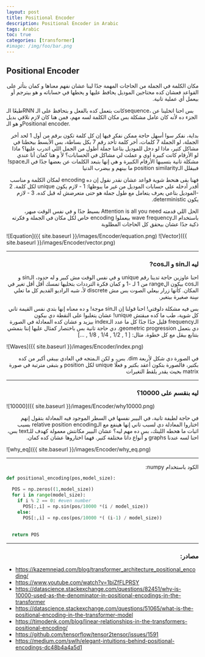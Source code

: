 ```yaml
---
layout: post
title: Positional Encoder
description: Positional Encoder in Arabic
tags: Arabic
toc: true
categories: [transformer]
#image: /img/foo/bar.png
---
```


## Positional Encoder

<p dir='rtl' align='right'>
مكان الكلمة في الجملة من الحاجات المهمة جدًا لينا عشان نفهم معناها و كمان بتأثر على القواعد فعشان كده محتاجين الموديل يحافظ عليها و يحطها في حساباته و هو بيترجم أو بيعمل أي عملية تانية.

طبعًا الـRNN كانت بتعمل كده بالفعل و بتحافظ على الـsequence، بس احنا اتخلينا عن الجزء ده لأنه كان عامل مشكلة بس مكان الكلمة لسه مهم، فمن هنا كان لازم نلاقي بديل و هو الـPositional encoder.
</p>

<p dir='rtl' align='right'>
  بداية، نفكر سوا أسهل حاجة ممكن نفكر فيها إن كل كلمة تكون برقم من أول 1 لحد أخر الجملة، لو الجملة 7 كلمات، أخر كلمة تأخد رقم 7 بكل بساطة، بس
 الأبسط بيحطنا في مشاكل كتير، ماذا لو دخل للموديل بتاعنا جملة أطول من الجمل اللي اتدرب عليها؟ ماذا لو الأرقام كانت كبيرة أوي و عملت لي مشاكل في الحسابات؟ لأ و هنا كمان أنا عندي مشكلة تانية بتسببها الأرقام الكبيرة و هي إنها بتبعد الكلمات عن بعضها جدًا في الـspace! فبيقلل الـposition similarity ما بينهم و بيضرب الدنيا
</p>

<p dir='rtl' align='right'>
فهنا بقى هنحط شوية قواعد عشان نقدر نقول إن ده encoding لمكان الكلمة و مناسب أقدر أدخله على حسابات الموديل من غير ما يبوظها:
1 - لازم يكون unique لكل كلمة.
2 -الموديل بتاعي يعرف يتعامل مع طول جملة هو حتى متعرضش له قبل كده.
3 - لازم يكون deterministic.
</p>

<p dir='rtl' align='right'>
الحل اللي قدمته Attention is all you need بسيط جدًا و في نفس الوقت مبهر،  باستخدام الـwave frequency بيعملوا encoding خاص لكل مكان في الجملة و فكرته ذكية جدًا عشان بيحقق كل الحاجات المطلوبة 
</p>

![Equation]({{ site.baseurl }}/images/Encoder/equation.png)
![Vector]({{ site.baseurl }}/images/Encoder/vector.png)

----
 
<h3 dir='rtl' align='right'>ليه الـsin و الـcos? </h3>

<p dir='rtl' align='right'>
احنا عاوزين حاجة تدينا رقم unique و في نفس الوقت مش كبير و له حدود، الـsin و الـcos بيكون الrange من 1 لـ -1 و كمان فكرة الترددات بتخليها تمسك أقل أقل تغير في المكان. كأنها زرار بيعلي الصوت بس مش discrete لأ، شبه الراديو القديم كل ما تعلي سِنة صغيرة بيتغير. 
</p>

<p dir='rtl' align='right'>
بس فيه مشكلة دلوقتي! احنا قولنا إن الـsin موجة! و ده معناه إنها بتدي نفس القيمة تاني كل شوية، طب ما كده مبقتش unique!
عشان يتغلبوا على النقطة دي بيكون الـfrequency قليل جدًا جدًا كل ما عدد الـindex بيزيد و عشان كده المعادلة في الصورة دي  بتعمل geometric progression. دي حاجة تانية بس باختصار كمثال عليها إننا بنمشي بتتابع بيقل مع كل خطوة. مثال: [ 1 , 1/2 , 1/4 , 1/8 , ...] 
</p>

![Waves]({{ site.baseurl }}/images/Encoder/index.png)


<p dir='rtl' align='right'>
في الصورة دي شكل لأربعة dim. بس، و لكن الـمتجه في العادي بيبقى أكبر من كده بكتير، فالصورة بتكون أعقد بكتير و فعلًا unique لكل position و بتبقى مترتبة في صورة matrix بحيث يقدر يلقط التغيرات
</p>

----

<h3 dir='rtl' align='right'>ليه بنقسم على 10000؟ </h3>


![10000]({{ site.baseurl }}/images/Encoder/why10000.png)

<p dir='rtl' align='right'>
في حاجة لطيفة تانية، في البيبر نفسها في السطر الموجود فيه المعادلة بتقول إنهم اختاروا المعادلة دي لسبب تاني إنها هينفع مع الـrelative position encoding بسبب اثبات ما هحطه اللينك، بس ده مهم ليه؟ عشان البيبر مكانتش معمولة كهدف للـtext بس، احنا لسه عندنا graphs و أنواع داتا مختلفة كتير. فهما اختاروها عشان كده كمان.
</p>

![why_eq]({{ site.baseurl }}/images/Encoder/why_eq.png)

----

<p dir='rtl' align='right'>
الكود باستخدام numpy: 
</p>



```python
def positional_encoding(pos,model_size):

  POS = np.zeros((1,model_size)) 
  for i in range(model_size):
    if i % 2 == 0: #even number
      POS[:,i] = np.sin(pos/10000 *(i / model_size)) 
    else:
      POS[:,i] = np.cos(pos/10000 *( (i-1) / model_size)) 
     
      
  return POS
```
----

<h3 dir='rtl' align='right'> مصادر:</h3> 

* <a>https://kazemnejad.com/blog/transformer_architecture_positional_encoding/</a>
* <a>https://www.youtube.com/watch?v=1biZfFLPRSY</a>
* <a>https://datascience.stackexchange.com/questions/82451/why-is-10000-used-as-the-denominator-in-positional-encodings-in-the-transformer</a>
* <a>https://datascience.stackexchange.com/questions/51065/what-is-the-positional-encoding-in-the-transformer-model</a>
* <a>https://timodenk.com/blog/linear-relationships-in-the-transformers-positional-encoding/</a>
* <a>https://github.com/tensorflow/tensor2tensor/issues/1591</a>
* <a>https://medium.com/swlh/elegant-intuitions-behind-positional-encodings-dc48b4a4a5d1</a>
